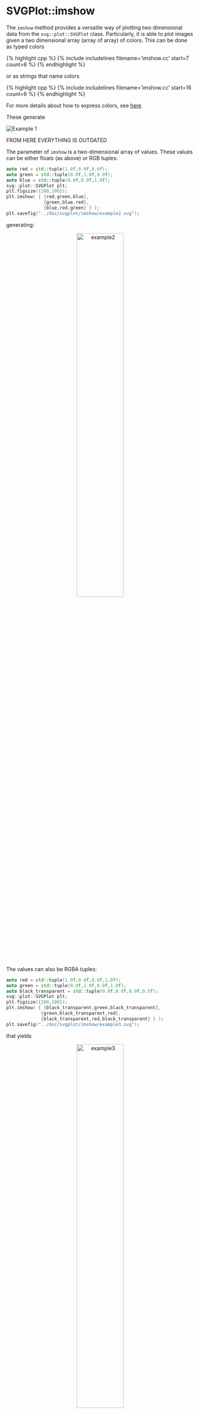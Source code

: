 # SVGPlot::imshow

The `imshow` method provides a versatile way of plotting two dimensional data from the `svg::plot::SVGPlot` class. Particularly, it is able to plot images given a two dimensional array (array of array) of colors. This can be done as typed colors

{% highlight cpp %}
{% include includelines filename='imshow.cc' start=7 count=6 %}
{% endhighlight %}

or as strings that name colors

{% highlight cpp %}
{% include includelines filename='imshow.cc' start=16 count=6 %}
{% endhighlight %}

For more details about how to express colors, see [here](colors.html)  

These generate

![Example 1](./imshow/example1.svg)
 
FROM HERE EVERYTHING IS OUTDATED
 
The parameter of `imshow` is a two-dimensional array of values. These values can be either floats (as above) or RGB tuples:

```cpp
auto red = std::tuple(1.0f,0.0f,0.0f);
auto green = std::tuple(0.0f,1.0f,0.0f);
auto blue = std::tuple(0.0f,0.0f,1.0f);
svg::plot::SVGPlot plt;
plt.figsize({200,200});
plt.imshow( { {red,green,blue},
              {green,blue,red},
              {blue,red,green} } );
plt.savefig("../doc/svgplot/imshow/example2.svg");
```

generating:

<div style="text-align:center"><img 
 src="./imshow/example2.svg" alt="example2" width="50%" /></div>
 
The values can also be RGBA tuples: 

```cpp
auto red = std::tuple(1.0f,0.0f,0.0f,1.0f);
auto green = std::tuple(0.0f,1.0f,0.0f,1.0f);
auto black_transparent = std::tuple(0.0f,0.0f,0.0f,0.5f);
svg::plot::SVGPlot plt;
plt.figsize({200,200});
plt.imshow( { {black_transparent,green,black_transparent},
             {green,black_transparent,red},
             {black_transparent,red,black_transparent} } );
plt.savefig("../doc/svgplot/imshow/example3.svg");
```

that yields

<div style="text-align:center"><img 
 src="./imshow/example3.svg" alt="example3" width="50%" /></div>
 
Obviously, there is no need to use bracketed data. Any standard C++ collection can be used:

```cpp
svg::plot::SVGPlot plt;
plt.figsize({200,200});
std::list<std::list<float>> data;
for (float f = 0.0f; f<=1.0f; f+=0.1f) {
    data.push_back(std::list<float>());
    for (float g = f; g<=1.0f; g+=0.1f) 
        data.back().push_back(f+g);
}
plt.imshow(data);
plt.savefig("../doc/svgplot/imshow/example4.svg");
```

<div style="text-align:center"><img 
 src="./imshow/example4.svg" alt="example4" width="50%" /></div>
 
There is also the possiblity of passing a two dimensional funcion with two lists of positions (in the two axes) to evaluate:

```cpp
svg::plot::SVGPlot plt;
plt.figsize({200,200});
auto f = [] (float x, float y) {
    float r = 0.5f+0.5f*std::sin(x);
    float g = 0.5f+0.5f*std::sin(y);
    float b = std::max(0.0f,1.0f-(r+g));
    return std::tuple(r,g,b);
};
plt.imshow(svg::plot::arange(0,10,0.25),svg::plot::arange(0,10,0.25),f);
plt.savefig("../doc/svgplot/imshow/example5.svg");
```

that generates

<div style="text-align:center"><img 
 src="./imshow/example5.svg" alt="example5" width="50%" /></div>


## Formatting

### Interpolation

It is possible to define different strategies for interpolation, defined as a C++ equivalent of a named attribute. By default the interpolation is `"nearest"` (used in all the examples above), which means that there is no interpolation between the values. This library offers another interpolation option, `"bicubic"`, but with two limitations:
- RGBA values are not supported in bicubuc interpolation.
- The library has to be complied and linked with `libpng`.

This would be an example of bicubic interpolation:

```cpp
svg::plot::SVGPlot plt;
plt.figsize({200,200});
auto f = [] (float x, float y) {
    float r = 0.5f+0.5f*std::sin(x);
    float g = 0.5f+0.5f*std::sin(y);
    float b = std::max(0.0f,1.0f-(r+g));
    return std::tuple(r,g,b);
};
plt.imshow(svg::plot::arange(0,10,0.25),svg::plot::arange(0,10,0.25),f).interpolation("bicubic");
plt.savefig("../doc/svgplot/imshow/example6.svg");
```

that generates a much smoother output

<div style="text-align:center"><img 
 src="./imshow/example6.svg" alt="example6" width="50%" /></div>
 
### Extent

The `extent` named attribute, which in C++ is modeled as a method that can be concatenated with other similar methods, defines the actual range covered by the `imshow` data as a 4D tuple {xmin,xmax,ymin,ymax}. This is useful for adjusting the x-y labels according to the adequate range. For instance the following code

```cpp
svg::plot::SVGPlot plt;
plt.figsize({200,20}).yticks({});
std::list<std::list<float>> data; 
data.push_back(std::list<float>()); 
for (float f = 0.0f; f<=1.0f; f+=0.1f) data.back().push_back(f);
plt.imshow(data).interpolation("bicubic").extent({0,1,0,1});
plt.savefig("../doc/svgplot/imshow/example7.svg");   
```

yields the following graph

<div style="text-align:center"><img 
 src="./imshow/example7.svg" alt="example7" width="50%" /></div>

Note how the range of the data defined by the list covers the \[0..1\] range in the horizontal axis (instead of the \[0..10\] which would be setup according to the number of data points). 

This attribute also helps locating the data into specific positions within a larger plot. It also enables flipping any of the axis by switching the minimum and maximum on that axis. An example of that is given by 

```cpp
auto red = std::tuple(1.0f,0.0f,0.0f);
auto green = std::tuple(0.0f,1.0f,0.0f);
auto blue = std::tuple(0.0f,0.0f,1.0f);
svg::plot::SVGPlot plt;
plt.figsize({200,200}).axis({-5,5,-5,5});
plt.imshow( { {red,green,blue},
              {green,blue,red},
              {blue,red,green} } ).extent({-1,1,1,-1});
plt.savefig("../doc/svgplot/imshow/example8.svg");   
```

that results into 

<div style="text-align:center"><img 
 src="./imshow/example8.svg" alt="example8" width="50%" /></div>
 
Note how the RGB data is centered and flipped on the vertical axis.

In the case of data defined by a 2D function (see examples 4 and 5 above) the extent of the data is already defined as the boundaries of the function.

### Colormaps and limits for values

In the case of arrays of values, the mapping to RGB values is done (like in Matplotlib) through a color map, where the maximum and minimum labeled values are calculated automatically from the data so there is no clamping.

It is possible, however, to specifically set those clamping values through the `vmin` and `vmax` named parameters (represented in C++ as methods). Those parameters can even be inverted (`vmin` being greater than `vmax`) so that the colormap is inverted as well. These options are illustrated in the following example, where several options regarding `vmin` and `vmax` are compared.

```cpp
auto x = svg::plot::arange(-5,5,0.2);
auto y = svg::plot::arange(-5,5,0.2);
auto himmelblau = [] (float x, float y) {
    return (x*x + y - 11.0f)*(x*x + y - 11.0f) + (x + y*y -7)*(x + y*y -7);
 };
svg::plot::SVGPlot plt;
plt.subplot(1,4,0).figsize({200,200}).title("Default").imshow(x,y,himmelblau);
plt.subplot(1,4,1).figsize({200,200}).title("vmax to 100").imshow(x,y,himmelblau).vmax(100);
plt.subplot(1,4,2).figsize({200,200}).title("vmin to 100").imshow(x,y,himmelblau).vmin(100);
plt.subplot(1,4,3).figsize({200,200}).title("Reverse").imshow(x,y,himmelblau).vmin(1000).vmax(0);
plt.savefig("../doc/svgplot/imshow/example9.svg");
```

This example yields the following result:

<div style="text-align:center"><img 
 src="./imshow/example9.svg" alt="example9" width="100%" /></div>
 
It is also possible to change the color map through the `cmap` attribute: a string that defines the mapping from the values to a color that represents them. The usage is illustrated in the following example:

```cpp
auto x = svg::plot::arange(0,1,0.01);
auto y = svg::plot::arange(0,1,1);
auto f = [] (float x, float y) { return x; };
svg::plot::SVGPlot plt;
plt.subplots_adjust().wspace(0.15).left(0.05).right(0.95);
int i = 0;
for (auto cmap : {"grayscale","viridis","plasma","magma","inferno","bwr","seismic","coolwarm","Spectral","PiYG"}) 
    plt.subplot(2,5,i++).figsize({200,100}).yticks({}).xticks({0,1},{"vmin","vmax"}).title(cmap)
        .imshow(x,y,f).interpolation("bicubic").cmap(cmap);

plt.savefig("../doc/svgplot/imshow/example10.svg");
```

There are several color maps available, all of them inspired by Matplotlib, and illustrated in the outcome of the source code above.

<div style="text-align:center"><img 
 src="./imshow/example10.svg" alt="example10" width="100%" /></div>
 
Right now, only perceptually uniform (top row) and divergent (bottom row) color maps are available. More color maps might be added in the future.

The `vmin`, `vmax` and `cmap` named attributes have no effect on RGB or RGBA `imshow` input data.

